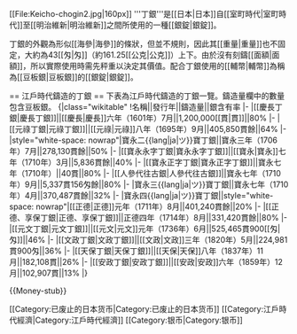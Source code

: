[[File:Keicho-chogin2.jpg|160px]]
'''丁銀'''是[[日本|日本]]自[[室町時代|室町時代]]至[[明治維新|明治維新]]之間所使用的一種[[銀錠|銀錠]]。

丁銀的外觀為形似[[海參|海參]]的條狀，但並不規則，因此其[[重量|重量]]也不固定，大約為43[[匁|匁]]（約161.25[[公克|公克]]）上下。由於沒有刻鑄[[面額|面額]]，所以實際使用時需先秤重以決定其價值。配合丁銀使用的[[輔幣|輔幣]]為稱為[[豆板銀|豆板銀]]的[[銀錠|銀錠]]。

== 江戶時代鑄造的丁銀 ==
下表為江戶時代鑄造的丁銀一覽。鑄造量欄中的數量包含豆板銀。
{|class="wikitable"
!名稱||發行年||鑄造量||銀含有率
|-
|[[慶長丁銀|慶長丁銀]]||[[慶長|慶長]]六年（1601年）7月||1,200,000[[貫|貫]]||80%
|-
|[[元祿丁銀|元祿丁銀]]||[[元祿|元祿]]八年（1695年）9月||405,850貫餘||64%
|-
|style="white-space: nowrap"|寶永二{{lang|ja|ツ}}寶丁銀||寶永三年（1706年）7月||278,130貫餘||50%
|-
|[[寶永永字丁銀|寶永永字丁銀]]||[[寶永|寶永]]七年（1710年）3月||5,836貫餘||40%
|-
|[[寶永正字丁銀|寶永正字丁銀]]||寶永七年（1710年）||40貫||80%
|-
|[[人參代往古銀|人參代往古銀]]||寶永七年（1710年）9月||5,337貫156匁餘||80%
|-
|寶永三{{lang|ja|ツ}}寶丁銀||寶永七年（1710年）4月||370,487貫餘||32%
|-
|寶永四{{lang|ja|ツ}}寶丁銀||style="white-space: nowrap"|[[正德|正德]]元年（1711年）8月||401,240貫餘||20%
|-
|[[正德、享保丁銀|正德、享保丁銀]]||正德四年（1714年）8月||331,420貫餘||80%
|-
|[[元文丁銀|元文丁銀]]||[[元文|元文]]元年（1736年）6月||525,465貫900[[匁|匁]]||46%
|-
|[[文政丁銀|文政丁銀]]||[[文政|文政]]三年（1820年）5月||224,981貫900匁||36%
|-
|[[天保丁銀|天保丁銀]]||[[天保|天保]]八年（1837年）11月||182,108貫||26%
|-
|[[安政丁銀|安政丁銀]]||[[安政|安政]]六年（1859年）12月||102,907貫||13%
|}

{{Money-stub}}

[[Category:已废止的日本货币|Category:已废止的日本货币]]
[[Category:江戶時代經濟|Category:江戶時代經濟]]
[[Category:银币|Category:银币]]